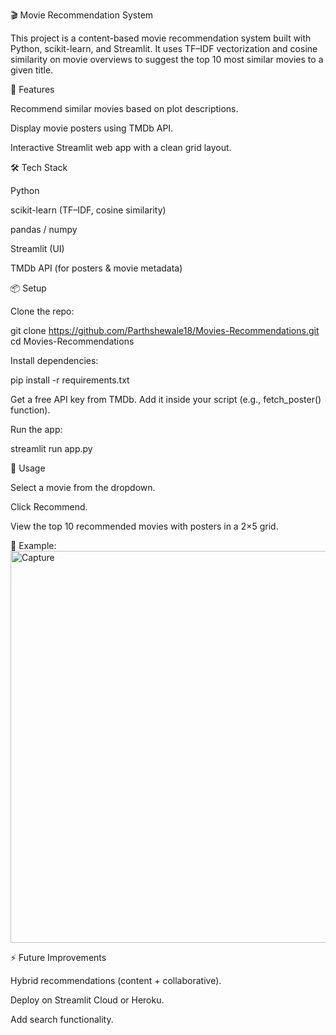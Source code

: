 🎬 Movie Recommendation System

This project is a content-based movie recommendation system built with Python, scikit-learn, and Streamlit. It uses TF–IDF vectorization and cosine similarity on movie overviews to suggest the top 10 most similar movies to a given title.

🚀 Features

Recommend similar movies based on plot descriptions.

Display movie posters using TMDb API.

Interactive Streamlit web app with a clean grid layout.

🛠️ Tech Stack

Python

scikit-learn (TF–IDF, cosine similarity)

pandas / numpy

Streamlit (UI)

TMDb API (for posters & movie metadata)

📦 Setup

Clone the repo:

git clone https://github.com/Parthshewale18/Movies-Recommendations.git
cd Movies-Recommendations

Install dependencies:

pip install -r requirements.txt


Get a free API key from TMDb.
Add it inside your script (e.g., fetch_poster() function).

Run the app:

streamlit run app.py

🎯 Usage

Select a movie from the dropdown.

Click Recommend.

View the top 10 recommended movies with posters in a 2×5 grid.

📸 Example:
<img width="561" height="627" alt="Capture" src="https://github.com/user-attachments/assets/121cda92-98a8-4fea-ac84-90720f8f77c8" />


⚡ Future Improvements

Hybrid recommendations (content + collaborative).

Deploy on Streamlit Cloud or Heroku.

Add search functionality.
